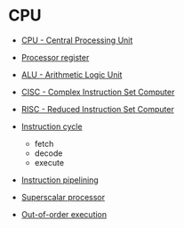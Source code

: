 # CPU

- [CPU - Central Processing Unit](https://en.wikipedia.org/wiki/Central_processing_unit)
- [Processor register](https://en.wikipedia.org/wiki/Processor_register)
- [ALU - Arithmetic Logic Unit](https://en.wikipedia.org/wiki/Arithmetic_logic_unit)

- [CISC - Complex Instruction Set Computer](https://en.wikipedia.org/wiki/Complex_instruction_set_computer)
- [RISC - Reduced Instruction Set Computer](https://en.wikipedia.org/wiki/Reduced_instruction_set_computer)
- [Instruction cycle](https://en.wikipedia.org/wiki/Instruction_cycle)
    - fetch
    - decode
    - execute
- [Instruction pipelining](https://en.wikipedia.org/wiki/Instruction_pipelining)
- [Superscalar processor](https://en.wikipedia.org/wiki/Superscalar_processor)
- [Out-of-order execution](https://en.wikipedia.org/wiki/Out-of-order_execution)